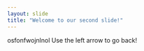 ```yaml
---
layout: slide
title: "Welcome to our second slide!"
---
```

osfonfwojnlnol
Use the left arrow to go back!
